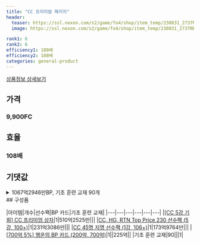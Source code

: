 ```yaml
---
title: "CC 프리미엄 패키지"
header:
  teaser: https://ssl.nexon.com/s2/game/fo4/shop/item_temp/230831_2737NE39PA12/13213.png
  image: https://ssl.nexon.com/s2/game/fo4/shop/item_temp/230831_2737NE39PA12/13213.png

rank1: 6
rank2: 6
efficiency1: 108배
efficiency2: 108배
categories: general-product
---
```

[상품정보 상세보기](https://shop.fifaonline4.nexon.com/Shop/View?strPid=43213)


## 가격
### 9,900FC
## 효율
### 108배
## 기댓값
<details>
<summary>1067억2946만BP, 기초 훈련 교재 90개</summary>
<div markdown="1">
- 선수팩 915억5377만BP
  - 수수료 쿠폰 40% 적용 시 878억9161만BP
  - 수수료 쿠폰 30% 적용 시 842억2946만BP
  - 수수료 쿠폰 20% 적용 시 805억6731만BP
- BP 카드 225억BP
- 기초 훈련 교재 90개

</div>
</details>
## 구성품

|아이템|개수|선수팩|BP 카드|기초 훈련 교재|
|---|---|---|---|---|---|
|[[CC 5강 기회] CC 프리미엄 상자](/box/7375)|1|510억2525만|||
|[CC, HG, RTN Top Price 230 선수팩 (5강, 100+)](/player/7346)|1|231억3086만|||
|[CC 45명 지명 선수팩 (1강, 106+)](/player/7352)|1|173억9764만|||
|[[700억 5%] 행운의 BP 카드 (200억, 700억)](/bp/7363)|1||225억||
|기초 훈련 교재|90|||1|
